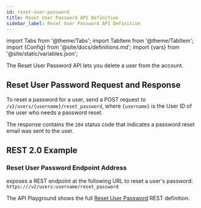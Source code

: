 ```yaml
---
id: reset-user-password
title: Reset User Password API Definition
sidebar_label: Reset User Password API Definition
---
```


import Tabs from '@theme/Tabs';
import TabItem from '@theme/TabItem';
import {Config} from '@site/docs/definitions.md';
import {vars} from '@site/static/variables.json';

The Reset User Password API lets you delete a user from the account.

## Reset User Password Request and Response

To reset a password for a user, send a POST request to `/v2/users/{username}/reset_password`, 
where `{username}` is the User ID of the user who needs a password reset.

The response contains the `204` status code that indicates a password reset 
email was sent to the user.

## REST 2.0 Example

### Reset User Password Endpoint Address

<Config v="names.product"/> exposes a REST endpoint at the following URL
to reset a user's password:
<code>https://<Config v="domains.rest.indexing"/>/v2/users:username/reset_password</code>

The API Playground shows the full [Reset User Password](/docs/rest-api/reset-user-password) REST definition.

